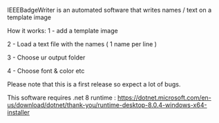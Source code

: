 IEEEBadgeWriter is an automated software that writes names / text on a template image

How it works:
1 - add a template image

2 - Load a text file with the names ( 1 name per line ) 

3 - Choose ur output folder

4 - Choose font & color etc


Please note that this is a first release so expect a lot of bugs.

This software requires .net 8 runtime : https://dotnet.microsoft.com/en-us/download/dotnet/thank-you/runtime-desktop-8.0.4-windows-x64-installer
